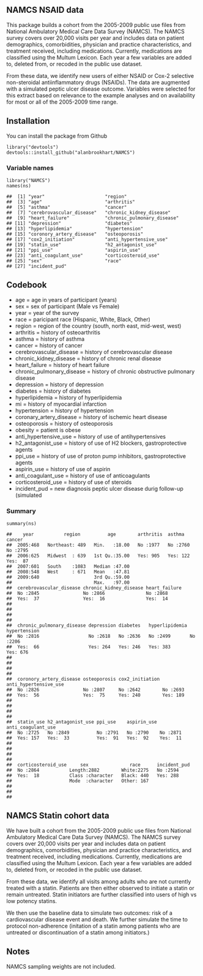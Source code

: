 ## NAMCS NSAID data

This package builds a cohort from the 2005-2009 public use files from
National Ambulatory Medical Care Data Survey (NAMCS). The NAMCS survey
covers over 20,000 visits per year and includes data on patient
demographics, comorbidities, physician and practice characteristics, and
treatment received, including medications. Currently, medications are
classified using the Multum Lexicon. Each year a few variables are added
to, deleted from, or recoded in the public use dataset.

From these data, we identify new users of either NSAID or Cox-2
selective non-steroidal antiinflammatory drugs (NSAIDs). The data are
augmented with a simulated peptic ulcer disease outcome. Variables were
selected for this extract based on relevance to the example analyses and
on availability for most or all of the 2005-2009 time range.

## Installation

You can install the package from Github

    library("devtools")
    devtools::install_github("alanbrookhart/NAMCS")

### Variable names

    library("NAMCS")
    names(ns)

    ##  [1] "year"                      "region"                   
    ##  [3] "age"                       "arthritis"                
    ##  [5] "asthma"                    "cancer"                   
    ##  [7] "cerebrovascular_disease"   "chronic_kidney_disease"   
    ##  [9] "heart_failure"             "chronic_pulmonary_disease"
    ## [11] "depression"                "diabetes"                 
    ## [13] "hyperlipidemia"            "hypertension"             
    ## [15] "coronory_artery_disease"   "osteoporosis"             
    ## [17] "cox2_initiation"           "anti_hypertensive_use"    
    ## [19] "statin_use"                "h2_antagonist_use"        
    ## [21] "ppi_use"                   "aspirin_use"              
    ## [23] "anti_coagulant_use"        "corticosteroid_use"       
    ## [25] "sex"                       "race"                     
    ## [27] "incident_pud"

## Codebook

-   age = age in years of participant (years)
-   sex = sex of participant (Male vs Female)
-   year = year of the survey
-   race = paricipant race (Hispanic, White, Black, Other)
-   region = region of the country (south, north east, mid-west, west)
-   arthritis = history of osteoarthritis
-   asthma = history of asthma
-   cancer = history of cancer
-   cerebrovascular\_disease = history of cerebrovascular disease
-   chronic\_kidney\_disease = history of chronic renal disease
-   heart\_failure = history of heart failure
-   chronic\_pulmonary\_disease = history of chronic obstructive
    pulmonary disease
-   depression = history of depression
-   diabetes = history of diabetes
-   hyperlipidemia = history of hyperlipidemia
-   mi = history of myocardial infarction
-   hypertension = history of hypertension
-   coronary\_artery\_disease = history of ischemic heart disease
-   osteoporosis = history of osteoporosis
-   obesity = patient is obese
-   anti\_hypertensive\_use = history of use of antihypertensives
-   h2\_antagonist\_use = history of use of H2 blockers,
    gastroprotective agents
-   ppi\_use = history of use of proton pump inhibitors,
    gastroprotective agents
-   aspirin\_use = history of use of aspirin
-   anti\_coagulant\_use = history of use of anticoagulants
-   corticosteroid\_use = history of use of steroids
-   incident\_pud = new diagnosis peptic ulcer disease durig follow-up
    (simulated

### Summary

    summary(ns) 

    ##    year           region          age        arthritis  asthma     cancer    
    ##  2005:468   Northeast: 489   Min.   :18.00   No :1977   No :2760   No :2795  
    ##  2006:625   Midwest  : 639   1st Qu.:35.00   Yes: 905   Yes: 122   Yes:  87  
    ##  2007:601   South    :1083   Median :47.00                                   
    ##  2008:548   West     : 671   Mean   :47.81                                   
    ##  2009:640                    3rd Qu.:59.00                                   
    ##                              Max.   :97.00                                   
    ##  cerebrovascular_disease chronic_kidney_disease heart_failure
    ##  No :2845                No :2866               No :2868     
    ##  Yes:  37                Yes:  16               Yes:  14     
    ##                                                              
    ##                                                              
    ##                                                              
    ##                                                              
    ##  chronic_pulmonary_disease depression diabetes   hyperlipidemia hypertension
    ##  No :2816                  No :2618   No :2636   No :2499       No :2206    
    ##  Yes:  66                  Yes: 264   Yes: 246   Yes: 383       Yes: 676    
    ##                                                                             
    ##                                                                             
    ##                                                                             
    ##                                                                             
    ##  coronory_artery_disease osteoporosis cox2_initiation anti_hypertensive_use
    ##  No :2826                No :2807     No :2642        No :2693             
    ##  Yes:  56                Yes:  75     Yes: 240        Yes: 189             
    ##                                                                            
    ##                                                                            
    ##                                                                            
    ##                                                                            
    ##  statin_use h2_antagonist_use ppi_use    aspirin_use anti_coagulant_use
    ##  No :2725   No :2849          No :2791   No :2790    No :2871          
    ##  Yes: 157   Yes:  33          Yes:  91   Yes:  92    Yes:  11          
    ##                                                                        
    ##                                                                        
    ##                                                                        
    ##                                                                        
    ##  corticosteroid_use     sex               race      incident_pud
    ##  No :2864           Length:2882        White:2275   No :2594    
    ##  Yes:  18           Class :character   Black: 440   Yes: 288    
    ##                     Mode  :character   Other: 167               
    ##                                                                 
    ##                                                                 
    ## 

## NAMCS Statin cohort data

We have built a cohort from the 2005-2009 public use files from National
Ambulatory Medical Care Data Survey (NAMCS). The NAMCS survey covers
over 20,000 visits per year and includes data on patient demographics,
comorbidities, physician and practice characteristics, and treatment
received, including medications. Currently, medications are classified
using the Multum Lexicon. Each year a few variables are added to,
deleted from, or recoded in the public use dataset.

From these data, we identify all visits among adults who are not
currently treated with a statin. Patients are then either observed to
initiate a statin or remain untreated. Statin initiators are further
classified into users of high vs low potency statins.

We then use the baseline data to simulate two outcomes: risk of a
cardiovascular disease event and death. We further simulate the time to
protocol non-adherence (initation of a statin among patients who are
untreated or discontinuation of a statin among initiators.)

## Notes

NAMCS sampling weights are not included.
